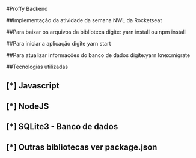 #Proffy Backend

##Implementação da atividade da semana NWL da Rocketseat

##Para baixar os arquivos da biblioteca digite: yarn install ou npm install

##Para iniciar a aplicação digite yarn start

##Para atualizar informações do banco de dados digite:yarn knex:migrate

##Tecnologias utilizadas

## [*] Javascript

## [*] NodeJS

## [*] SQLite3 - Banco de dados

## [*] Outras bibliotecas ver package.json
